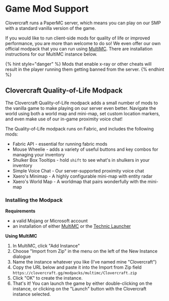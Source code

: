 # Game Mod Support

Clovercraft runs a PaperMC server, which means you can play on our SMP with a standard vanilla version of the game.

If you would like to run client-side mods for quality of life or improved performance, you are more than welcome to do so! We even offer our own official modpack that you can run using [MultiMC](https://multimc.og). There are installation instructions for our MultiMC instance below.

{% hint style="danger" %}
Mods that enable x-ray or other cheats will result in the player running them getting banned from the server.
{% endhint %}

## Clovercraft Quality-of-Life Modpack

The Clovercraft Quality-of-Life modpack adds a small number of mods to the vanilla game to make playing on our server even better. Navigate the world using both a world map and mini-map, set custom location markers, and even make use of our in-game proximity voice chat!

The Quality-of-Life modpack runs on Fabric, and includes the following mods:

* Fabric API - essential for running fabric mods
* Mouse Wheelie - adds a variety of useful buttons and key combos for managing your inventory
* Shulker Box Tooltips - hold `shift` to see what's in shulkers in your inventory
* Simple Voice Chat - Our server-supported proximity voice chat
* Xaero's Minimap - A highly configurable mini-map with entity radar
* Xaero's World Map - A worldmap that pairs wonderfully with the mini-map

### Installing the Modpack

**Requirements**

* a valid Mojang or Microsoft account
* an installation of either [MultiMC](installing-multimc.md) or the [Technic Launcher](installing-technic-launcher.md)

**Using MultiMC**

1. In MultiMC, click "Add Instance"
2. Choose "Import from Zip" in the menu on the left of the New Instance dialogue
3. Name the instance whatever you like (I've named mine "Clovercraft")
4. Copy the URL below and paste it into the Import from Zip field\
   `https://clovercraft.gg/modpacks/multimc/Clovercraft.zip`
5. Click "OK" to create the instance.
6. That's it! You can launch the game by either double-clicking on the instance, or clicking on the "Launch" button with the Clovercraft instance selected.
